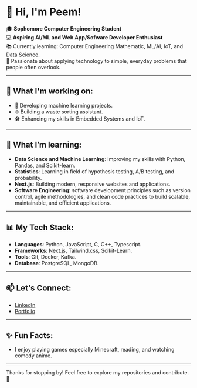 # 👋 Hi, I'm Peem!  

🎓 **Sophomore Computer Engineering Student**  
💻 **Aspiring AI/ML and Web App/Sofware Developer Enthusiast**  
📚 Currently learning: Computer Engineering Mathematic, ML/AI, IoT, and Data Science.  
🌟 Passionate about applying technology to simple, everyday problems that people often overlook.

---

## 🔭 What I'm working on:
- 🤖 Developing machine learning projects.
- 🌐 Building a waste sorting assistant.
- 🛠️ Enhancing my skills in Embedded Systems and IoT.

---

## 🌱 What I’m learning:
- **Data Science and Machine Learning**: Improving my skills with Python, Pandas, and Scikit-learn.  
- **Statistics**: Learning in field of hypothesis testing, A/B testing, and probability.  
- **Next.js**: Building modern, responsive websites and applications.
- **Software Engineering**: software development principles such as version control, agile methodologies, and clean code practices to build scalable, maintainable, and efficient applications.

---

## 📊 My Tech Stack:
- **Languages**: Python, JavaScript, C, C++, Typescript.  
- **Frameworks**: Next.js, Tailwind.css, Scikit-Learn.  
- **Tools**: Git, Docker, Kafka.  
- **Database**: PostgreSQL, MongoDB.  

---

## 📫 Let's Connect:
- [LinkedIn](https://www.linkedin.com/in/supanat-kampapan-8561b023a/)  
- [Portfolio](https://personal-website-peemsxs-projects.vercel.app/)

---

## ✨ Fun Facts:
- I enjoy playing games especially Minecraft, reading, and watching comedy anime.

---

Thanks for stopping by! Feel free to explore my repositories and contribute. 🚀

